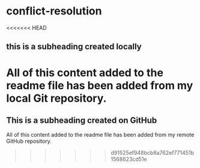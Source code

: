# conflict-resolution

<<<<<<< HEAD
## this is a subheading created locally

All of this content added to the readme file has been added from my local Git repository.
=======
## This is a subheading created on GitHub

  All of this content added to the readme file has been added from my remote GitHub repository.
>>>>>>> d91525ef948bcb8a762ef771451b1568623cd51e
